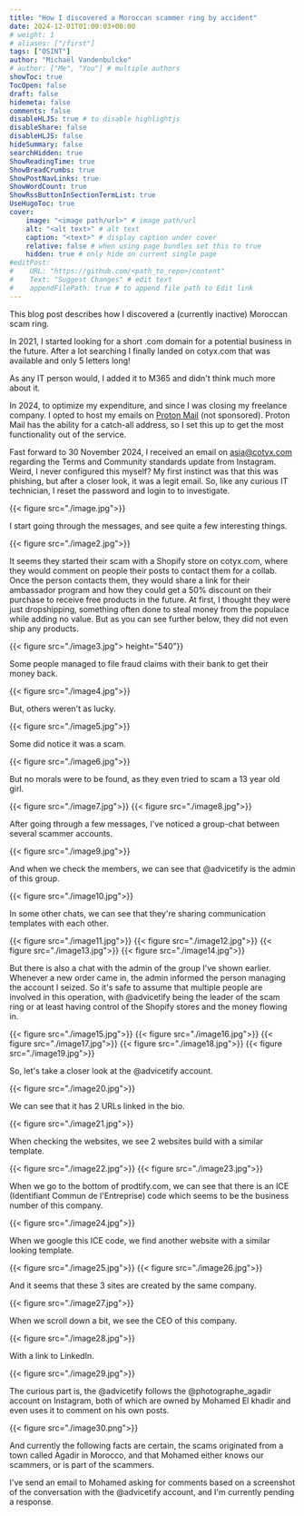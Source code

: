 ```yaml
---
title: "How I discovered a Moroccan scammer ring by accident"
date: 2024-12-01T01:00:03+00:00
# weight: 1
# aliases: ["/first"]
tags: ["OSINT"]
author: "Michaël Vandenbulcke"
# author: ["Me", "You"] # multiple authors
showToc: true
TocOpen: false
draft: false
hidemeta: false
comments: false
disableHLJS: true # to disable highlightjs
disableShare: false
disableHLJS: false
hideSummary: false
searchHidden: true
ShowReadingTime: true
ShowBreadCrumbs: true
ShowPostNavLinks: true
ShowWordCount: true
ShowRssButtonInSectionTermList: true
UseHugoToc: true
cover:
    image: "<image path/url>" # image path/url
    alt: "<alt text>" # alt text
    caption: "<text>" # display caption under cover
    relative: false # when using page bundles set this to true
    hidden: true # only hide on current single page
#editPost:
#    URL: "https://github.com/<path_to_repo>/content"
#    Text: "Suggest Changes" # edit text
#    appendFilePath: true # to append file path to Edit link
---
```

This blog post describes how I discovered a (currently inactive) Moroccan scam ring. 

In 2021, I started looking for a short .com domain for a potential business in the future. After a lot searching I finally landed on cotyx.com that was available and only 5 letters long! 

As any IT person would, I added it to M365 and didn't think much more about it. 

In 2024, to optimize my expenditure, and since I was closing my freelance company. I opted to host my emails on [Proton Mail](https://proton.me/mail) (not sponsored). Proton Mail has the ability for a catch-all address, so I set this up to get the most functionality out of the service.

Fast forward to 30 November 2024, I received an email on asia@cotyx.com regarding the Terms and Community standards update from Instagram. Weird, I never configured this myself? My first instinct was that this was phishing, but after a closer look, it was a legit email. So, like any curious IT technician, I reset the password and login to to investigate.

{{< figure src="./image.jpg">}}

I start going through the messages, and see quite a few interesting things.

{{< figure src="./image2.jpg">}}

It seems they started their scam with a Shopify store on cotyx.com, where they would comment on people their posts to contact them for a collab. Once the person contacts them, they would share a link for their ambassador program and how they could get a 50% discount on their purchase to receive free products in the future. At first, I thought they were just dropshipping, something often done to steal money from the populace while adding no value. But as you can see further below, they did not even ship any products. 

{{< figure src="./image3.jpg"> height="540"}}

Some people managed to file fraud claims with their bank to get their money back.

{{< figure src="./image4.jpg">}}

But, others weren't as lucky. 

{{< figure src="./image5.jpg">}}

Some did notice it was a scam.

{{< figure src="./image6.jpg">}}

But no morals were to be found, as they even tried to scam a 13 year old girl. 

{{< figure src="./image7.jpg">}}
{{< figure src="./image8.jpg">}}

After going through a few messages, I've noticed a group-chat between several scammer accounts. 

{{< figure src="./image9.jpg">}}

And when we check the members, we can see that @advicetify is the admin of this group. 

{{< figure src="./image10.jpg">}}

In some other chats, we can see that they're sharing communication templates with each other. 

{{< figure src="./image11.jpg">}}
{{< figure src="./image12.jpg">}}
{{< figure src="./image13.jpg">}}
{{< figure src="./image14.jpg">}}

But there is also a chat with the admin of the group I've shown earlier. Whenever a new order came in, the admin informed the person managing the account I seized. So it's safe to assume that multiple people are involved in this operation, with @advicetify being the leader of the scam ring or at least having control of the Shopify stores and the money flowing in. 

{{< figure src="./image15.jpg">}}
{{< figure src="./image16.jpg">}}
{{< figure src="./image17.jpg">}}
{{< figure src="./image18.jpg">}}
{{< figure src="./image19.jpg">}}

So, let's take a closer look at the @advicetify account. 

{{< figure src="./image20.jpg">}}

We can see that it has 2 URLs linked in the bio. 

{{< figure src="./image21.jpg">}}

When checking the websites, we see 2 websites build with a similar template. 

{{< figure src="./image22.jpg">}}
{{< figure src="./image23.jpg">}}

When we go to the bottom of prodtify.com, we can see that there is an ICE (Identifiant Commun de l'Entreprise) code which seems to be the business number of this company. 

{{< figure src="./image24.jpg">}}

When we google this ICE code, we find another website with a similar looking template. 

{{< figure src="./image25.jpg">}}
{{< figure src="./image26.jpg">}}

And it seems that these 3 sites are created by the same company. 

{{< figure src="./image27.jpg">}}

When we scroll down a bit, we see the CEO of this company. 

{{< figure src="./image28.jpg">}}

With a link to LinkedIn. 

{{< figure src="./image29.jpg">}}

The curious part is, the @advicetify follows the @photographe_agadir account on Instagram, both of which are owned by Mohamed El khadir and even uses it to comment on his own posts.

{{< figure src="./image30.png">}}

And currently the following facts are certain, the scams originated from a town called Agadir in Morocco, and that Mohamed either knows our scammers, or is part of the scammers. 

I've send an email to Mohamed asking for comments based on a screenshot of the conversation with the @advicetify account, and I'm currently pending a response. 
